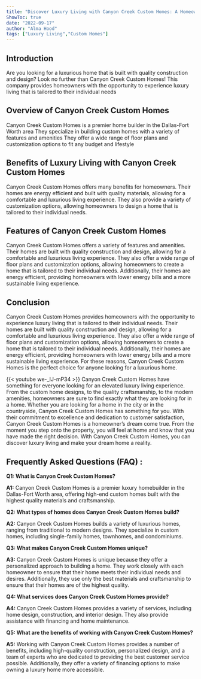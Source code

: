 ```yaml
---
title: "Discover Luxury Living with Canyon Creek Custom Homes: A Homeowner's Dream Come True!"
ShowToc: true 
date: "2022-09-17"
author: "Alma Hood" 
tags: ["Luxury Living","Custom Homes"]
---
```

## Introduction
Are you looking for a luxurious home that is built with quality construction and design? Look no further than Canyon Creek Custom Homes! This company provides homeowners with the opportunity to experience luxury living that is tailored to their individual needs

## Overview of Canyon Creek Custom Homes
Canyon Creek Custom Homes is a premier home builder in the Dallas-Fort Worth area They specialize in building custom homes with a variety of features and amenities They offer a wide range of floor plans and customization options to fit any budget and lifestyle

## Benefits of Luxury Living with Canyon Creek Custom Homes
Canyon Creek Custom Homes offers many benefits for homeowners. Their homes are energy efficient and built with quality materials, allowing for a comfortable and luxurious living experience. They also provide a variety of customization options, allowing homeowners to design a home that is tailored to their individual needs.

## Features of Canyon Creek Custom Homes
Canyon Creek Custom Homes offers a variety of features and amenities. Their homes are built with quality construction and design, allowing for a comfortable and luxurious living experience. They also offer a wide range of floor plans and customization options, allowing homeowners to create a home that is tailored to their individual needs. Additionally, their homes are energy efficient, providing homeowners with lower energy bills and a more sustainable living experience.

## Conclusion
Canyon Creek Custom Homes provides homeowners with the opportunity to experience luxury living that is tailored to their individual needs. Their homes are built with quality construction and design, allowing for a comfortable and luxurious living experience. They also offer a wide range of floor plans and customization options, allowing homeowners to create a home that is tailored to their individual needs. Additionally, their homes are energy efficient, providing homeowners with lower energy bills and a more sustainable living experience. For these reasons, Canyon Creek Custom Homes is the perfect choice for anyone looking for a luxurious home.

{{< youtube we-_lJ-mP34 >}} 
Canyon Creek Custom Homes have something for everyone looking for an elevated luxury living experience. From the custom home designs, to the quality craftsmanship, to the modern amenities, homeowners are sure to find exactly what they are looking for in a home. Whether you are looking for a home in the city or in the countryside, Canyon Creek Custom Homes has something for you. With their commitment to excellence and dedication to customer satisfaction, Canyon Creek Custom Homes is a homeowner’s dream come true. From the moment you step onto the property, you will feel at home and know that you have made the right decision. With Canyon Creek Custom Homes, you can discover luxury living and make your dream home a reality.

## Frequently Asked Questions (FAQ) :
**Q1: What is Canyon Creek Custom Homes?**

**A1:** Canyon Creek Custom Homes is a premier luxury homebuilder in the Dallas-Fort Worth area, offering high-end custom homes built with the highest quality materials and craftsmanship. 

**Q2: What types of homes does Canyon Creek Custom Homes build?**

**A2:** Canyon Creek Custom Homes builds a variety of luxurious homes, ranging from traditional to modern designs. They specialize in custom homes, including single-family homes, townhomes, and condominiums. 

**Q3: What makes Canyon Creek Custom Homes unique?**

**A3:** Canyon Creek Custom Homes is unique because they offer a personalized approach to building a home. They work closely with each homeowner to ensure that their home meets their individual needs and desires. Additionally, they use only the best materials and craftsmanship to ensure that their homes are of the highest quality.

**Q4: What services does Canyon Creek Custom Homes provide?**

**A4:** Canyon Creek Custom Homes provides a variety of services, including home design, construction, and interior design. They also provide assistance with financing and home maintenance. 

**Q5: What are the benefits of working with Canyon Creek Custom Homes?**

**A5:** Working with Canyon Creek Custom Homes provides a number of benefits, including high-quality construction, personalized design, and a team of experts who are dedicated to providing the best customer service possible. Additionally, they offer a variety of financing options to make owning a luxury home more accessible.




